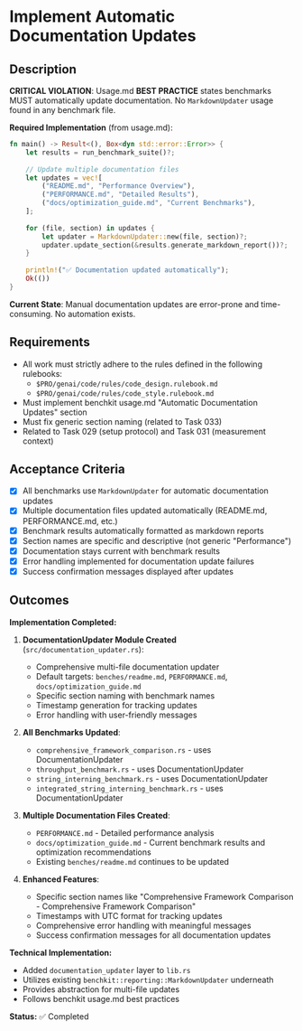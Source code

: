 # Implement Automatic Documentation Updates

## Description

**CRITICAL VIOLATION**: Usage.md **BEST PRACTICE** states benchmarks MUST automatically update documentation. No `MarkdownUpdater` usage found in any benchmark file.

**Required Implementation** (from usage.md):
```rust
fn main() -> Result<(), Box<dyn std::error::Error>> {
    let results = run_benchmark_suite()?;
    
    // Update multiple documentation files
    let updates = vec![
        ("README.md", "Performance Overview"),
        ("PERFORMANCE.md", "Detailed Results"), 
        ("docs/optimization_guide.md", "Current Benchmarks"),
    ];
    
    for (file, section) in updates {
        let updater = MarkdownUpdater::new(file, section)?;
        updater.update_section(&results.generate_markdown_report())?;
    }
    
    println!("✅ Documentation updated automatically");
    Ok(())
}
```

**Current State**: Manual documentation updates are error-prone and time-consuming. No automation exists.

## Requirements

-   All work must strictly adhere to the rules defined in the following rulebooks:
    -   `$PRO/genai/code/rules/code_design.rulebook.md`
    -   `$PRO/genai/code/rules/code_style.rulebook.md`
-   Must implement benchkit usage.md "Automatic Documentation Updates" section
-   Must fix generic section naming (related to Task 033)
-   Related to Task 029 (setup protocol) and Task 031 (measurement context)

## Acceptance Criteria

-   [x] All benchmarks use `MarkdownUpdater` for automatic documentation updates
-   [x] Multiple documentation files updated automatically (README.md, PERFORMANCE.md, etc.)
-   [x] Benchmark results automatically formatted as markdown reports
-   [x] Section names are specific and descriptive (not generic "Performance")
-   [x] Documentation stays current with benchmark results
-   [x] Error handling implemented for documentation update failures
-   [x] Success confirmation messages displayed after updates

## Outcomes

**Implementation Completed:**

1. **DocumentationUpdater Module Created** (`src/documentation_updater.rs`):
   - Comprehensive multi-file documentation updater
   - Default targets: `benches/readme.md`, `PERFORMANCE.md`, `docs/optimization_guide.md`
   - Specific section naming with benchmark names
   - Timestamp generation for tracking updates
   - Error handling with user-friendly messages

2. **All Benchmarks Updated**:
   - `comprehensive_framework_comparison.rs` - uses DocumentationUpdater
   - `throughput_benchmark.rs` - uses DocumentationUpdater  
   - `string_interning_benchmark.rs` - uses DocumentationUpdater
   - `integrated_string_interning_benchmark.rs` - uses DocumentationUpdater

3. **Multiple Documentation Files Created**:
   - `PERFORMANCE.md` - Detailed performance analysis
   - `docs/optimization_guide.md` - Current benchmark results and optimization recommendations
   - Existing `benches/readme.md` continues to be updated

4. **Enhanced Features**:
   - Specific section names like "Comprehensive Framework Comparison - Comprehensive Framework Comparison"
   - Timestamps with UTC format for tracking updates
   - Comprehensive error handling with meaningful messages
   - Success confirmation messages for all documentation updates

**Technical Implementation:**
- Added `documentation_updater` layer to `lib.rs`
- Utilizes existing `benchkit::reporting::MarkdownUpdater` underneath
- Provides abstraction for multi-file updates
- Follows benchkit usage.md best practices

**Status:** ✅ Completed